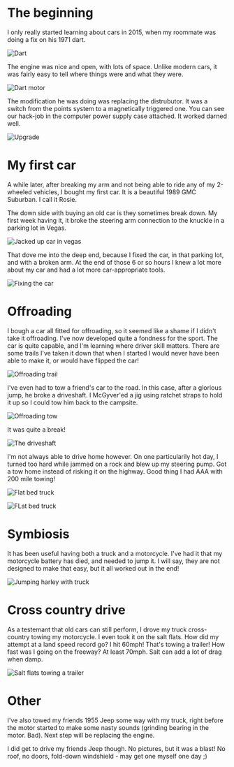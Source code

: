 # The beginning

I only really started learning about cars in 2015, when my roommate was doing a fix on his 1971 dart.

![Dart](dart_hood_open.jpg)

The engine was nice and open, with lots of space. Unlike
modern cars, it was fairly easy to tell where things
were and what they were.

![Dart motor](dart_motor_1.jpg)

The modification he was doing was replacing the distrubutor.
It was a switch from the points system to a magnetically
triggered one. You can see our hack-job in the computer
power supply case attached. It worked darned well.

![Upgrade](dart_motor_2.jpg)

# My first car

A while later, after breaking my arm and not being able
to ride any of my 2-wheeled vehicles, I bought my first
car. It is a beautiful 1989 GMC Suburban. I call it Rosie.

The down side with buying an old car is they sometimes
break down. My first week having it, it broke the steering
arm connection to the knuckle in a parking lot in Vegas.

![Jacked up car in vegas](vegas_car_2.jpg)

That dove me into the deep end, because I fixed the car,
in that parking lot, and with a broken arm. At the end of
those 6 or so hours I knew a lot more about my car and had
a lot more car-appropriate tools.

![Fixing the car](vegas_car_1.jpg)

# Offroading

I bough a car all fitted for offroading, so it seemed like
a shame if I didn't take it offroading. I've now developed
quite a fondness for the sport. The car is quite capable,
and I'm learning where driver skill matters. There are some
trails I've taken it down that when I started I would never
have been able to make it, or would have flipped the car!

![Offroading trail](offroading_1.jpg)

I've even had to tow a friend's car to the road. In this
case, after a glorious jump, he broke a driveshaft. I 
McGyver'ed a jig using ratchet straps to hold it up so
I could tow him back to the campsite.

![Offroading tow](offorading_tow.jpg)

It was quite a break!

![The driveshaft](offroading_driveshaft.jpg)

I'm not always able to drive home however. On one
particularily hot day, I turned too hard while jammed
on a rock and blew up my steering pump. Got a tow
home instead of risking it on the highway. Good thing
I had AAA with 200 mile towing!

![Flat bed truck](offroading_trouble.jpg)

![FLat bed truck](offroading_trouble_2.jpg)

# Symbiosis

It has been useful having both a truck and a motorcycle.
I've had it that my motorcycle battery has died, and
needed to jump it. I will say, they are not designed to make
that easy, but it all worked out in the end!

![Jumping harley with truck](car_and_harley.jpg)

# Cross country drive

As a testemant that old cars can still perform, I drove
my truck cross-country towing my motorcycle. I even
took it on the salt flats. How did my attempt at a land
speed record go? I hit 60mph! That's towing a trailer!
How fast was I going on the freeway? At least 70mph. Salt
can add a lot of drag when damp.

![Salt flats towing a trailer](salt_flats_car.jpg)

# Other

I've also towed my friends 1955 Jeep some way with my truck,
right before the motor started to make some nasty sounds
(grinding bearing in the motor. Bad). Next step will
be replacing the engine.

I did get to drive my friends Jeep though. No pictures, but
it was a blast! No roof, no doors, fold-down windshield - 
may get one myself one day ;)